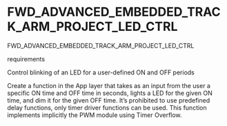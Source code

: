 # FWD_ADVANCED_EMBEDDED_TRACK_ARM_PROJECT_LED_CTRL
FWD_ADVANCED_EMBEDDED_TRACK_ARM_PROJECT_LED_CTRL

requirements
	

Control blinking of an LED for a user-defined ON and OFF periods

Create a function in the App layer that takes as an input from the user a specific ON time and OFF time in seconds,
lights a LED for the given ON time, and dim it for the given OFF time. 
It’s prohibited to use predefined delay functions, only timer driver functions can be used.
This function implements implicitly the PWM module using Timer Overflow.
